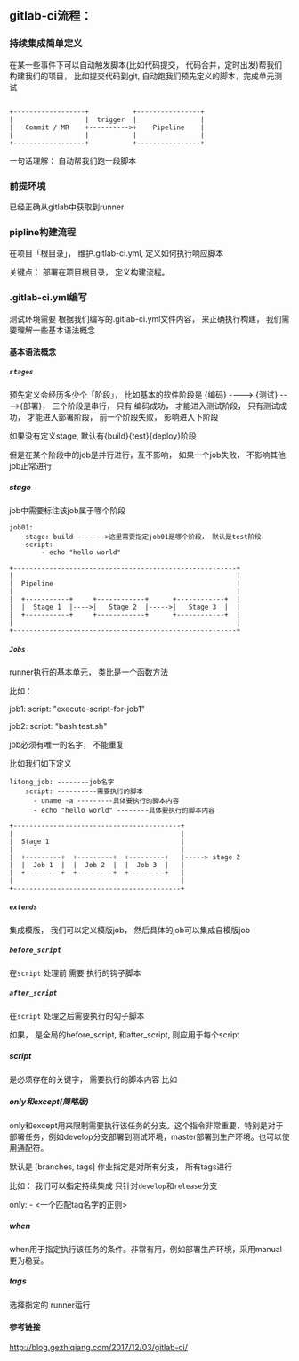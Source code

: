 
## gitlab-ci流程：

### 持续集成简单定义

在某一些事件下可以自动触发脚本(比如代码提交， 代码合并，定时出发)帮我们构建我们的项目， 比如提交代码到git, 自动跑我们预先定义的脚本，完成单元测试

```ript 是必须存在的关键字，

+------------------+           +----------------+
|                  |  trigger  |                |
|   Commit / MR    +---------->+    Pipeline    |
|                  |           |                |
+------------------+           +----------------+
```

一句话理解： 自动帮我们跑一段脚本
    
### 前提环境

已经正确从gitlab中获取到runner


### pipline构建流程

 在项目「根目录」， 维护.gitlab-ci.yml, 
 定义如何执行响应脚本
 
 关键点： 部署在项目根目录， 定义构建流程。

### .gitlab-ci.yml编写

测试环境需要 根据我们编写的.gitlab-ci.yml文件内容， 来正确执行构建， 我们需要理解一些基本语法概念


#### 基本语法概念

##### ``stages``

  预先定义会经历多少个「阶段」， 比如基本的软件阶段是  {编码} ----> {测试} ---->{部署}， 三个阶段是串行， 只有 编码成功， 才能进入测试阶段， 只有测试成功， 才能进入部署阶段， 前一个阶段失败， 影响进入下阶段

 如果没有定义stage, 默认有{build}{test}{deploy}阶段

 但是在某个阶段中的job是并行进行，互不影响， 如果一个job失败， 不影响其他job正常进行
 

##### stage

job中需要标注该job属于哪个阶段

```
job01:
	stage: build ------->这里需要指定job01是哪个阶段， 默认是test阶段
	script:
		- echo "hello world"
```

```
+--------------------------------------------------------+
|                                                        |
|  Pipeline                                              |
|                                                        |
|  +-----------+     +------------+      +------------+  |
|  |  Stage 1  |---->|   Stage 2  |----->|   Stage 3  |  |
|  +-----------+     +------------+      +------------+  |
|                                                        |
+--------------------------------------------------------+
```
 

##### ``Jobs``
runner执行的基本单元， 类比是一个函数方法

比如：

job1:
script: "execute-script-for-job1"

job2:
  script: "bash test.sh"


job必须有唯一的名字， 不能重复

比如我们如下定义

```
litong_job: --------job名字
    script: ----------需要执行的脚本
      - uname -a ---------具体要执行的脚本内容
      - echo "hello world" --------具体要执行的脚本内容
```

```
+------------------------------------------+
|                                          |
|  Stage 1                                 |
|                                          |
|  +---------+  +---------+  +---------+   |-----> stage 2
|  |  Job 1  |  |  Job 2  |  |  Job 3  |   |
|  +---------+  +---------+  +---------+   |
|                                          |
+------------------------------------------+
```

##### ``extends``
集成模版， 我们可以定义模版job， 然后具体的job可以集成自模版job

##### ``before_script`` 

在``script`` 处理前 需要 执行的钩子脚本

#####  ``after_script``
在``script`` 处理之后需要执行的勾子脚本

如果， 是全局的before_script, 和after_script, 则应用于每个script


##### script
是必须存在的关键字， 需要执行的脚本内容
比如





##### only和except(简略版)

only和except用来限制需要执行该任务的分支。这个指令非常重要，特别是对于部署任务，例如develop分支部署到测试环境，master部署到生产环境。也可以使用通配符。


默认是 [branches, tags] 
作业指定是对所有分支， 所有tags进行      

比如： 我们可以指定持续集成 只针对``develop``和``release``分支

only: 
    - <一个匹配tag名字的正则> 

##### when
when用于指定执行该任务的条件。非常有用，例如部署生产环境，采用manual更为稳妥。

##### tags

选择指定的 runner运行

#### 参考链接

http://blog.gezhiqiang.com/2017/12/03/gitlab-ci/

















